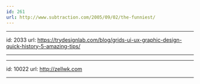 ```yaml
---
id: 261
url: http://www.subtraction.com/2005/09/02/the-funniest/
---
```


---
id: 2033
url: https://trydesignlab.com/blog/grids-ui-ux-graphic-design-quick-history-5-amazing-tips/

---


---
id: 10022
url: http://zellwk.com

---
